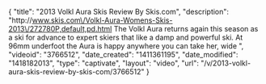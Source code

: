 {
    "title": "2013 Volkl Aura Skis Review By Skis.com",
    "description": "http:\/\/www.skis.com\/Volkl-Aura-Womens-Skis-2013\/272780P,default,pd.html  The Volkl Aura returns again this season as a ski for advance to expert skiers that like a damp and powerful ski. At 96mm underfoot the Aura is happy anywhere you can take her, wide ",
    "videoid": "3766512",
    "date_created": "1411361195",
    "date_modified": "1418182013",
    "type": "captivate",
    "layout": "video",
    "url": "\/v\/2013-volkl-aura-skis-review-by-skis-com\/3766512"
}